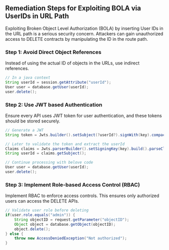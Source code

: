 

## Remediation Steps for Exploiting BOLA via UserIDs in URL Path

Exploiting Broken Object Level Authorization (BOLA) by inserting User IDs in the URL path is a serious security concern. Attackers can gain unauthorized access to DELETE contracts by manipulating the ID in the route path.

### Step 1: Avoid Direct Object References
Instead of using the actual ID of objects in the URLs, use indirect references.

```java
// In a java context
String userId = session.getAttribute("userId");
User user = database.getUser(userId);
user.delete();
```

### Step 2: Use JWT based Authentication
Ensure every API uses JWT token for user authentication, and these tokens should be stored securely.

```java
// Generate a JWT
String token = Jwts.builder().setSubject(?userId?).signWith(key).compact();

// Later to validate the token and extract the userId
Claims claims = Jwts.parserBuilder().setSigningKey(key).build().parseClaimsJws(token).getBody();
String userId = claims.getSubject();

// Continue processing with belove code
User user = database.getUser(userId);
user.delete();
```

### Step 3: Implement Role-based Access Control (RBAC)
Implement RBAC to enforce access controls. This ensures only authorized users can access the DELETE APIs.

```java
// Validate user role before deleting 
if(user.role.equals("admin")) {
    String objectID = request.getParameter("objectID");
    Object object = database.getObject(objectID);
    object.delete();
} else {
    throw new AccessDeniedException("Not authorized");
}
```